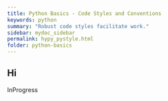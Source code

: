 ```yaml
---
title: Python Basics - Code Styles and Conventions
keywords: python
summary: "Robust code styles facilitate work."
sidebar: mydoc_sidebar
permalink: hypy_pystyle.html
folder: python-basics
---
```


## Hi

InProgress
